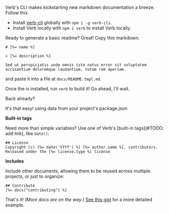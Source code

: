 Verb's CLI makes kickstarting new markdown documentation a breeze. Follow this

* Install [verb-cli](https://github.com/assemble/verb-cli) globally with `npm i -g verb-cli`.
* Install Verb locally with `npm i verb` to install Verb locally.

Ready to generate a basic readme? Great! Copy this markdown:

```
# [%= name %]

> [%= description %]

Sed ut perspiciatis unde omnis iste natus error sit voluptatem
accusantium doloremque laudantium, totam rem aperiam.
```
and paste it into a file at `docs/README.tmpl.md`.

Once the  is installed, run `verb` to build it! Go ahead, I'll wait.

Back already?

It's that easy!
using data from your project's package.json

**Built-in tags**

Need more than simple variables? Use one of Verb's [built-in tags](#TODO: add link), like `date()`:

```
## License
Copyright (c) [%= date('YYYY') %] [%= author.name %], contributors.
Released under the [%= license.type %] license
```

**Includes**

Include other documents, allowing them to be reused across multiple projects, or just to organize:

```
## Contribute
[%= docs("contributing") %]
```

That's it! _(More docs are on the way.)_ [See this gist](https://gist.github.com/jonschlinkert/9712957) for a more detailed example.